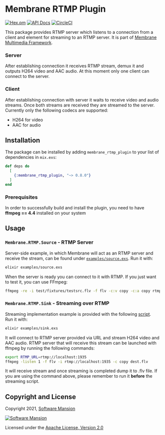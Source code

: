 # Membrane RTMP Plugin

[![Hex.pm](https://img.shields.io/hexpm/v/membrane_rtmp_plugin.svg)](https://hex.pm/packages/membrane_rtmp_plugin)
[![API Docs](https://img.shields.io/badge/api-docs-yellow.svg?style=flat)](https://hexdocs.pm/membrane_rtmp_plugin)
[![CircleCI](https://circleci.com/gh/membraneframework/membrane_rtmp_plugin.svg?style=svg)](https://circleci.com/gh/membraneframework/membrane_rtmp_plugin)

This package provides RTMP server which listens to a connection from a client and element for streaming to an RTMP server. It is part of [Membrane Multimedia Framework](https://membraneframework.org).
### Server
After establishing connection it receives RTMP stream, demux it and outputs H264 video and AAC audio.
At this moment only one client can connect to the server.
### Client
After establishing connection with server it waits to receive video and audio streams. Once both streams are received they are streamed to the server.
Currently only the following codecs are supported:
- H264 for video
- AAC for audio


## Installation

The package can be installed by adding `membrane_rtmp_plugin` to your list of dependencies in `mix.exs`:

```elixir
def deps do
  [
    {:membrane_rtmp_plugin, "~> 0.8.0"}
  ]
end
```

### Prerequisites
In order to successfully build and install the plugin, you need to have **ffmpeg == 4.4** installed on your system

## Usage
### `Membrane.RTMP.Source` - RTMP Server
Server-side example, in which Membrane will act as an RTMP server and receive the stream, can be found under [`examples/source.exs`](examples/source.exs). Run it with:
```bash
elixir examples/source.exs
```
When the server is ready you can connect to it with RTMP. If you just want to test it, you can use FFmpeg:

```bash
ffmpeg -re -i test/fixtures/testsrc.flv -f flv -c:v copy -c:a copy rtmp://localhost:5000
```
### `Membrane.RTMP.Sink` - Streaming over RTMP
Streaming implementation example is provided with the following [script](examples/sink.exs). Run it with:
```bash
elixir examples/sink.exs
```
It will connect to RTMP server provided via URL and stream H264 video and AAC audio.
RTMP server that will receive this stream can be launched with ffmpeg by running the following commands:
```bash
export RTMP_URL=rtmp://localhost:1935
ffmpeg -listen 1 -f flv -i rtmp://localhost:1935 -c copy dest.flv
```
It will receive stream and once streaming is completed dump it to .flv file. If you are using the command above, please remember to run it **before** the streaming script.
## Copyright and License

Copyright 2021, [Software Mansion](https://swmansion.com/?utm_source=git&utm_medium=readme&utm_campaign=membrane_rtmp_plugin)

[![Software Mansion](https://logo.swmansion.com/logo?color=white&variant=desktop&width=200&tag=membrane-github)](https://swmansion.com/?utm_source=git&utm_medium=readme&utm_campaign=membrane_rtmp_plugin)

Licensed under the [Apache License, Version 2.0](LICENSE)
